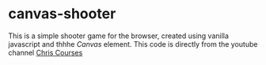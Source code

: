 # canvas-shooter
This is a simple shooter game for the browser, created using vanilla javascript and thhhe *Canvas* element.
This code is directly from the youtube channel [Chris Courses](https://www.youtube.com/watch?v=eI9idPTT0c4)
